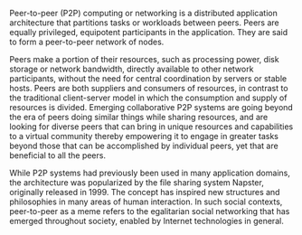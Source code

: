 Peer-to-peer (P2P) computing or networking is a distributed application architecture that partitions tasks or workloads between peers. Peers are equally privileged, equipotent participants in the application. They are said to form a peer-to-peer network of nodes.

Peers make a portion of their resources, such as processing power, disk storage or network bandwidth, directly available to other network participants, without the need for central coordination by servers or stable hosts. Peers are both suppliers and consumers of resources, in contrast to the traditional client-server model in which the consumption and supply of resources is divided. Emerging collaborative P2P systems are going beyond the era of peers doing similar things while sharing resources, and are looking for diverse peers that can bring in unique resources and capabilities to a virtual community thereby empowering it to engage in greater tasks beyond those that can be accomplished by individual peers, yet that are beneficial to all the peers.

While P2P systems had previously been used in many application domains, the architecture was popularized by the file sharing system Napster, originally released in 1999. The concept has inspired new structures and philosophies in many areas of human interaction. In such social contexts, peer-to-peer as a meme refers to the egalitarian social networking that has emerged throughout society, enabled by Internet technologies in general.

